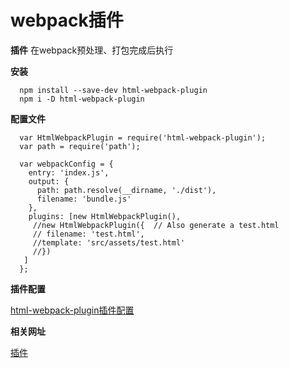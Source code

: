 webpack插件
======

**插件**
在webpack预处理、打包完成后执行


**安装**

      npm install --save-dev html-webpack-plugin
      npm i -D html-webpack-plugin
      
**配置文件**

      var HtmlWebpackPlugin = require('html-webpack-plugin');
      var path = require('path');

      var webpackConfig = {
        entry: 'index.js',
        output: {
          path: path.resolve(__dirname, './dist'),
          filename: 'bundle.js'
        },
        plugins: [new HtmlWebpackPlugin(),
         //new HtmlWebpackPlugin({  // Also generate a test.html
         // filename: 'test.html',
         //template: 'src/assets/test.html'
         //})
       ] 
      };
      
**插件配置**

   [html-webpack-plugin插件配置](https://github.com/jantimon/html-webpack-plugin#configuration)

**相关网址**

[插件](https://doc.webpack-china.org/plugins)
